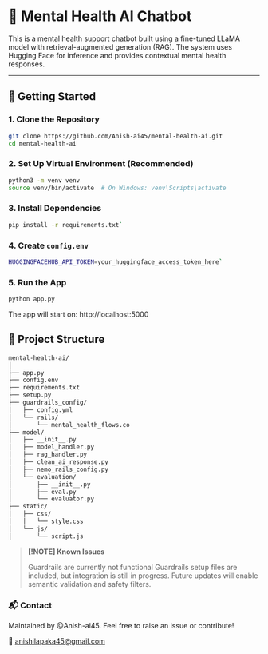 # 🧠 Mental Health AI Chatbot

This is a mental health support chatbot built using a fine-tuned LLaMA model with retrieval-augmented generation (RAG). The system uses Hugging Face for inference and provides contextual mental health responses.

---

## 🚀 Getting Started

### 1. Clone the Repository

```bash
git clone https://github.com/Anish-ai45/mental-health-ai.git
cd mental-health-ai
```

### 2. Set Up Virtual Environment (Recommended)
```bash
python3 -m venv venv
source venv/bin/activate  # On Windows: venv\Scripts\activate
```

### 3. Install Dependencies
```bash
pip install -r requirements.txt`
```


### 4. Create `config.env`
```bash
HUGGINGFACEHUB_API_TOKEN=your_huggingface_access_token_here`
```

### 5. Run the App
```bash
python app.py
```
The app will start on:
http://localhost:5000


## :file_folder: Project Structure

```bash
mental-health-ai/
│
├── app.py
├── config.env
├── requirements.txt
├── setup.py
├── guardrails_config/
│   ├── config.yml
│   └── rails/
│       └── mental_health_flows.co
├── model/
│   ├── __init__.py
│   ├── model_handler.py
│   ├── rag_handler.py
│   ├── clean_ai_response.py
│   ├── nemo_rails_config.py
│   └── evaluation/
│       ├── __init__.py
│       ├── eval.py
│       └── evaluator.py
├── static/
│   ├── css/
│   │   └── style.css
│   └── js/
│       └── script.js

```



> **[!NOTE]  Known Issues**
> 
> Guardrails are currently not functional
> Guardrails setup files are included, but integration is still in progress. Future updates will enable semantic validation and safety filters.



### :mailbox_with_mail: Contact
Maintained by @Anish-ai45.
Feel free to raise an issue or contribute!

:email: anishilapaka45@gmail.com














